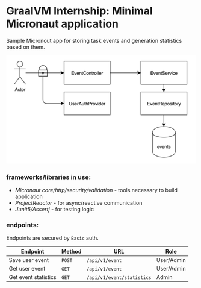 # GraalVM Internship: Minimal Micronaut application

Sample Micronout app for storing task events and generation statistics based on them. 

![alt text](event_processor_workflow.png "workflow")

### frameworks/libraries in use:
- *Micronaut core/http/security/validation* - tools necessary to build application  
- *ProjectReactor* - for async/reactive communication
- *Junit5/Assertj* - for testing logic    


### endpoints:
Endpoints are secured by `Basic` auth.

| Endpoint             | Method | URL                        | Role       |
|----------------------|--------|----------------------------|------------|
| Save user event      | `POST` | `/api/v1/event`            | User/Admin |
| Get user event       | `GET`  | `/api/v1/event`            | User/Admin |
| Get event statistics | `GET`  | `/api/v1/event/statistics` | Admin      |



